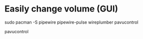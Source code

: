 # Easily change volume (GUI)
sudo pacman -S pipewire pipewire-pulse wireplumber pavucontrol

pavucontrol
